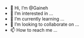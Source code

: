 - 👋 Hi, I’m @Gaineh
- 👀 I’m interested in ...
- 🌱 I’m currently learning ...
- 💞️ I’m looking to collaborate on ...
- 📫 How to reach me ...

<!---
Gaineh/Gaineh is a ✨ special ✨ repository because its `README.md` (this file) appears on your GitHub profile.
You can click the Preview link to take a look at your changes.
--->

